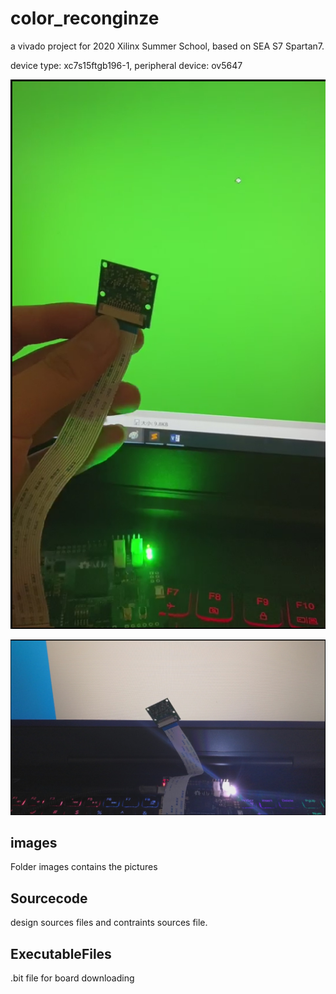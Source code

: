 # color_reconginze
a vivado project for 2020 Xilinx Summer School, based on SEA S7 Spartan7. 

device type: xc7s15ftgb196-1, peripheral device: ov5647

![image](https://github.com/y1ny/color_reconginze/blob/master/images/picture_1.png)

![image](https://github.com/y1ny/color_reconginze/blob/master/images/picture_2.png)

## images
Folder images contains the pictures  

## Sourcecode
design sources files and contraints sources file.

## ExecutableFiles
.bit file for board downloading 


